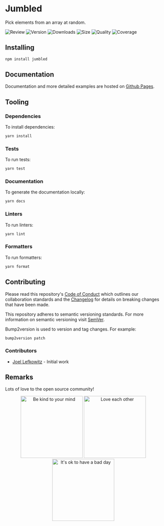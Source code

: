 # Jumbled

Pick elements from an array at random.

![Review](https://img.shields.io/github/actions/workflow/status/JoelLefkowitz/jumbled/review.yml)
![Version](https://img.shields.io/npm/v/jumbled)
![Downloads](https://img.shields.io/npm/dw/jumbled)
![Size](https://img.shields.io/bundlephobia/min/jumbled)
![Quality](https://img.shields.io/codacy/grade/_)
![Coverage](https://img.shields.io/codacy/coverage/_)

## Installing

```bash
npm install jumbled
```

## Documentation

Documentation and more detailed examples are hosted on [Github Pages](https://joellefkowitz.github.io/jumbled).

## Tooling

### Dependencies

To install dependencies:

```bash
yarn install
```

### Tests

To run tests:

```bash
yarn test
```

### Documentation

To generate the documentation locally:

```bash
yarn docs
```

### Linters

To run linters:

```bash
yarn lint
```

### Formatters

To run formatters:

```bash
yarn format
```

## Contributing

Please read this repository's [Code of Conduct](CODE_OF_CONDUCT.md) which outlines our collaboration standards and the [Changelog](CHANGELOG.md) for details on breaking changes that have been made.

This repository adheres to semantic versioning standards. For more information on semantic versioning visit [SemVer](https://semver.org).

Bump2version is used to version and tag changes. For example:

```bash
bump2version patch
```

### Contributors

- [Joel Lefkowitz](https://github.com/joellefkowitz) - Initial work

## Remarks

Lots of love to the open source community!

<div align='center'>
    <img width=200 height=200 src='https://media.giphy.com/media/osAcIGTSyeovPq6Xph/giphy.gif' alt='Be kind to your mind' />
    <img width=200 height=200 src='https://media.giphy.com/media/KEAAbQ5clGWJwuJuZB/giphy.gif' alt='Love each other' />
    <img width=200 height=200 src='https://media.giphy.com/media/WRWykrFkxJA6JJuTvc/giphy.gif' alt="It's ok to have a bad day" />
</div>
